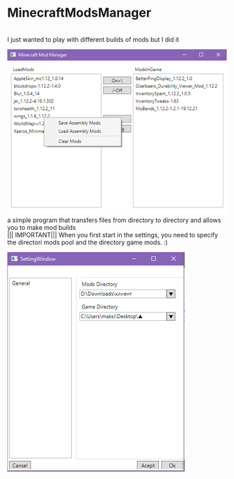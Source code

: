 # MinecraftModsManager
<br>
I just wanted to play with different builds of mods but I did it

![MainWPrew](https://github.com/MicoriMatO/MinecraftModsManager/blob/MMM-RE/MainWPrew.PNG)
<br>
a simple program that transfers files from directory to directory and allows you to make mod builds
<br>
||| IMPORTANT||| When you first start in the settings, you need to specify the directori mods pool and the directory game mods. :)

![SettWPrew](https://github.com/MicoriMatO/MinecraftModsManager/blob/MMM-RE/SettWPrew.PNG)

